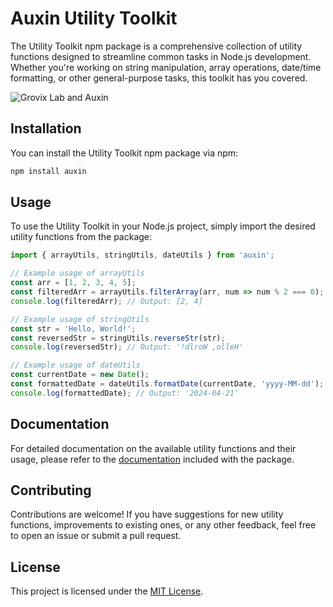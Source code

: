 # Auxin Utility Toolkit

The Utility Toolkit npm package is a comprehensive collection of utility functions designed to streamline common tasks in Node.js development. Whether you're working on string manipulation, array operations, date/time formatting, or other general-purpose tasks, this toolkit has you covered.

![Grovix Lab and Auxin](https://i.postimg.cc/yd2YxhFN/auxl.png)

## Installation

You can install the Utility Toolkit npm package via npm:

```bash
npm install auxin
```

## Usage

To use the Utility Toolkit in your Node.js project, simply import the desired utility functions from the package:

```typescript
import { arrayUtils, stringUtils, dateUtils } from 'auxin';

// Example usage of arrayUtils
const arr = [1, 2, 3, 4, 5];
const filteredArr = arrayUtils.filterArray(arr, num => num % 2 === 0);
console.log(filteredArr); // Output: [2, 4]

// Example usage of stringUtils
const str = 'Hello, World!';
const reversedStr = stringUtils.reverseStr(str);
console.log(reversedStr); // Output: '!dlroW ,olleH'

// Example usage of dateUtils
const currentDate = new Date();
const formattedDate = dateUtils.formatDate(currentDate, 'yyyy-MM-dd');
console.log(formattedDate); // Output: '2024-04-21'
```

## Documentation

For detailed documentation on the available utility functions and their usage, please refer to the [documentation](docs/index.md) included with the package.

## Contributing

Contributions are welcome! If you have suggestions for new utility functions, improvements to existing ones, or any other feedback, feel free to open an issue or submit a pull request.

## License

This project is licensed under the [MIT License](LICENSE).